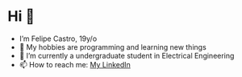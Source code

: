 # Hi 👋
- I’m Felipe Castro, 19y/o
- 👀 My hobbies are programming and learning new things
- 🌱 I’m currently a undergraduate student in Electrical Engineering
- 📫 How to reach me: [My LinkedIn](https://www.linkedin.com/in/someflp)

<!---
dFLPp/dFLPp is a ✨ special ✨ repository because its `README.md` (this file) appears on your GitHub profile.
You can click the Preview link to take a look at your changes.
--->
